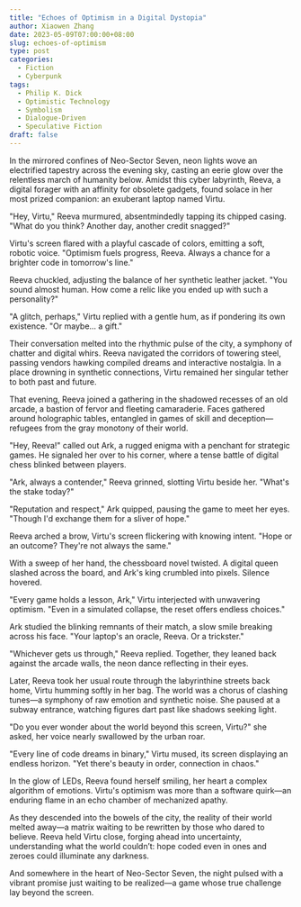 ```yaml
---
title: "Echoes of Optimism in a Digital Dystopia"
author: Xiaowen Zhang
date: 2023-05-09T07:00:00+08:00
slug: echoes-of-optimism
type: post
categories:
  - Fiction
  - Cyberpunk
tags:
  - Philip K. Dick
  - Optimistic Technology
  - Symbolism
  - Dialogue-Driven
  - Speculative Fiction
draft: false
---
```


In the mirrored confines of Neo-Sector Seven, neon lights wove an electrified tapestry across the evening sky, casting an eerie glow over the relentless march of humanity below. Amidst this cyber labyrinth, Reeva, a digital forager with an affinity for obsolete gadgets, found solace in her most prized companion: an exuberant laptop named Virtu.

"Hey, Virtu," Reeva murmured, absentmindedly tapping its chipped casing. "What do you think? Another day, another credit snagged?"

Virtu's screen flared with a playful cascade of colors, emitting a soft, robotic voice. "Optimism fuels progress, Reeva. Always a chance for a brighter code in tomorrow's line."

Reeva chuckled, adjusting the balance of her synthetic leather jacket. "You sound almost human. How come a relic like you ended up with such a personality?"

"A glitch, perhaps," Virtu replied with a gentle hum, as if pondering its own existence. "Or maybe... a gift."

Their conversation melted into the rhythmic pulse of the city, a symphony of chatter and digital whirs. Reeva navigated the corridors of towering steel, passing vendors hawking compiled dreams and interactive nostalgia. In a place drowning in synthetic connections, Virtu remained her singular tether to both past and future.

That evening, Reeva joined a gathering in the shadowed recesses of an old arcade, a bastion of fervor and fleeting camaraderie. Faces gathered around holographic tables, entangled in games of skill and deception—refugees from the gray monotony of their world.

"Hey, Reeva!" called out Ark, a rugged enigma with a penchant for strategic games. He signaled her over to his corner, where a tense battle of digital chess blinked between players.

"Ark, always a contender," Reeva grinned, slotting Virtu beside her. "What's the stake today?"

"Reputation and respect," Ark quipped, pausing the game to meet her eyes. "Though I'd exchange them for a sliver of hope."

Reeva arched a brow, Virtu's screen flickering with knowing intent. "Hope or an outcome? They're not always the same."

With a sweep of her hand, the chessboard novel twisted. A digital queen slashed across the board, and Ark's king crumbled into pixels. Silence hovered.

"Every game holds a lesson, Ark," Virtu interjected with unwavering optimism. "Even in a simulated collapse, the reset offers endless choices."

Ark studied the blinking remnants of their match, a slow smile breaking across his face. "Your laptop's an oracle, Reeva. Or a trickster."

"Whichever gets us through," Reeva replied. Together, they leaned back against the arcade walls, the neon dance reflecting in their eyes.

Later, Reeva took her usual route through the labyrinthine streets back home, Virtu humming softly in her bag. The world was a chorus of clashing tunes—a symphony of raw emotion and synthetic noise. She paused at a subway entrance, watching figures dart past like shadows seeking light.

"Do you ever wonder about the world beyond this screen, Virtu?" she asked, her voice nearly swallowed by the urban roar.

"Every line of code dreams in binary," Virtu mused, its screen displaying an endless horizon. "Yet there's beauty in order, connection in chaos."

In the glow of LEDs, Reeva found herself smiling, her heart a complex algorithm of emotions. Virtu's optimism was more than a software quirk—an enduring flame in an echo chamber of mechanized apathy.

As they descended into the bowels of the city, the reality of their world melted away—a matrix waiting to be rewritten by those who dared to believe. Reeva held Virtu close, forging ahead into uncertainty, understanding what the world couldn’t: hope coded even in ones and zeroes could illuminate any darkness.

And somewhere in the heart of Neo-Sector Seven, the night pulsed with a vibrant promise just waiting to be realized—a game whose true challenge lay beyond the screen.